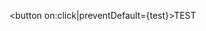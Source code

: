<script>
/*     export let context //just to hide warning in console

    import { db } from '$utils/firebase'
    import { doc, updateDoc} from "firebase/firestore"
    import {days} from '$utils/days'
    import {ageGroups} from '$utils/ageGroups'



    const test = async() => {
        const season = doc(db, "years", "2022-2023")
        await updateDoc(season, {
            name: "2021-2022",
            days,
            ageGroups
        })
    } */
</script>

<button on:click|preventDefault={test}>TEST</button>
